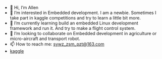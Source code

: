 - 👋 Hi, I’m Allen
- 👀 I’m interested in Embedded development. I am a newbie. Sometimes I take part in kaggle competitions and try to learn a little bit more.
- 🌱 I’m currently learning build an embedded Linux development framework and run it. And try to make a flight control system.
- 💞️ I’m looking to collaborate on Embedded development in agriculture or micro-aircraft and transport robot.
- 📫 How to reach me: sywz_zsm_pzt@163.com
-  <a href="https://www.kaggle.com/sywzzsmpzt">kaggle</a>

<!---
sywzzsmpzt/sywzzsmpzt is a ✨ special ✨ repository because its `README.md` (this file) appears on your GitHub profile.
You can click the Preview link to take a look at your changes.
--->
